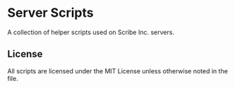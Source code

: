 # Server Scripts

A collection of helper scripts used on Scribe Inc. servers.

## License

All scripts are licensed under the MIT License unless otherwise noted in the file.
